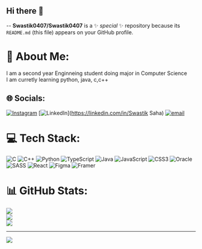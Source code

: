 ## Hi there 👋

--
**Swastik0407/Swastik0407** is a ✨ _special_ ✨ repository because its `README.md` (this file) appears on your GitHub profile.

# 💫 About Me:
I am a second year Enginneing student doing major in Computer Science<br>I am curretly learning python, java, c,c++


## 🌐 Socials:
[![Instagram](https://img.shields.io/badge/Instagram-%23E4405F.svg?logo=Instagram&logoColor=white)](https://instagram.com/swastiksaha7) [![LinkedIn](https://img.shields.io/badge/LinkedIn-%230077B5.svg?logo=linkedin&logoColor=white)](https://linkedin.com/in/Swastik Saha) [![email](https://img.shields.io/badge/Email-D14836?logo=gmail&logoColor=white)](mailto:swastikghs.0407@gmail.com) 

# 💻 Tech Stack:
![C](https://img.shields.io/badge/c-%2300599C.svg?style=for-the-badge&logo=c&logoColor=white) ![C++](https://img.shields.io/badge/c++-%2300599C.svg?style=for-the-badge&logo=c%2B%2B&logoColor=white) ![Python](https://img.shields.io/badge/python-3670A0?style=for-the-badge&logo=python&logoColor=ffdd54) ![TypeScript](https://img.shields.io/badge/typescript-%23007ACC.svg?style=for-the-badge&logo=typescript&logoColor=white) ![Java](https://img.shields.io/badge/java-%23ED8B00.svg?style=for-the-badge&logo=openjdk&logoColor=white) ![JavaScript](https://img.shields.io/badge/javascript-%23323330.svg?style=for-the-badge&logo=javascript&logoColor=%23F7DF1E) ![CSS3](https://img.shields.io/badge/css3-%231572B6.svg?style=for-the-badge&logo=css3&logoColor=white) ![Oracle](https://img.shields.io/badge/Oracle-F80000?style=for-the-badge&logo=oracle&logoColor=white) ![SASS](https://img.shields.io/badge/SASS-hotpink.svg?style=for-the-badge&logo=SASS&logoColor=white) ![React](https://img.shields.io/badge/react-%2320232a.svg?style=for-the-badge&logo=react&logoColor=%2361DAFB) ![Figma](https://img.shields.io/badge/figma-%23F24E1E.svg?style=for-the-badge&logo=figma&logoColor=white) ![Framer](https://img.shields.io/badge/Framer-black?style=for-the-badge&logo=framer&logoColor=blue)
# 📊 GitHub Stats:
![](https://github-readme-stats.vercel.app/api?username=swastik0407&theme=calm_pink&hide_border=false&include_all_commits=false&count_private=false)<br/>
![](https://nirzak-streak-stats.vercel.app/?user=swastik0407&theme=calm_pink&hide_border=false)<br/>
![](https://github-readme-stats.vercel.app/api/top-langs/?username=swastik0407&theme=calm_pink&hide_border=false&include_all_commits=false&count_private=false&layout=compact)

---
[![](https://visitcount.itsvg.in/api?id=swastik0407&icon=0&color=0)](https://visitcount.itsvg.in)

<!-- Proudly created with GPRM ( https://gprm.itsvg.in ) -->
